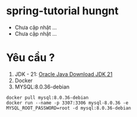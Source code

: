 # spring-tutorial hungnt

- Chưa cập nhật ...
- Chưa cập nhật ...

# Yêu cầu ?

1. JDK - 21: [Oracle Java Download JDK 21](https://www.oracle.com/java/technologies/downloads/#java21)
2. Docker
3. MYSQL:8.0.36-debian
```
docker pull mysql:8.0.36-debian
docker run --name -p 3307:3306 mysql-8.0.36 -e MYSQL_ROOT_PASSWORD=root -d mysql:8.0.36-debian
```